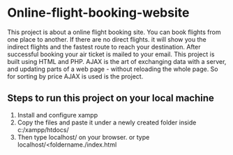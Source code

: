 # Online-flight-booking-website
This project is about a online flight booking site. You can book flights from one place to another. If there are no direct flights. it will show you the indirect flights and the fastest route to reach your destination. After successful booking your air ticket is mailed to your email. 
This project is built using HTML and PHP. AJAX is the art of exchanging data with a server, and updating parts of a web page - without reloading the whole page. So for sorting by price AJAX is used is the project.
## Steps to run this project on your local machine 
1. Install and configure xampp
2. Copy the files and paste it under a newly created folder inside c:/xampp/htdocs/
3. Then type localhost/<foldername> on your browser. or type localhost/<foldername./index.html
